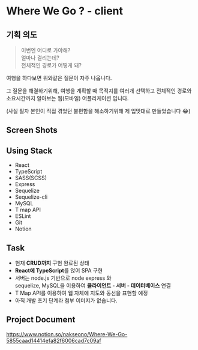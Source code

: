# Where We Go ? - client

## 기획 의도

> 이번엔 어디로 가야해? <br> 얼마나 걸리는데? <br> 전체적인 경로가 어떻게 돼?<br>

여행을 하다보면 위와같은 질문이 자주 나옵니다.

그 질문을 해결하기위해,
여행을 계획할 때 목적지를 여러개 선택하고 전체적인 경로와 소요시간까지 알아보는 웹(모바일) 어플리케이션 입니다.

(사실 필자 본인이 직접 겪었던 불편함을 해소하기위해 제 입맛대로 만들었습니다 😂)

## Screen Shots

## Using Stack

- React
- TypeScript
- SASS(SCSS)
- Express
- Sequelize
- Sequelize-cli
- MySQL
- T map API
- ESLint
- Git
- Notion

## Task

- 현재 **CRUD까지** 구현 완료된 상태
- **React에 TypeScript**를 얹어 SPA 구현
- 서버는 node.js 기반으로 node express 와 <br> sequelize, MySQL을 이용하여 **클라이언트 - 서버 - 데이터베이스** 연결
- T Map API를 이용하여 웹 자체에 지도와 동선을 표현할 예정
- 아직 개발 초기 단계라 첨부 이미지가 없습니다.

## Project Document

https://www.notion.so/nakseono/Where-We-Go-5855caad14414efa82f6006cad7c09af
